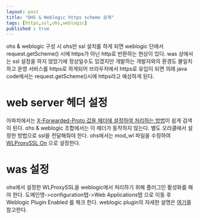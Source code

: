 ```yaml
---
layout: post
title: "OHS & Weblogic https scheme 문제"
tags: [https,ssl,ohs,weblogic]
published : true
---
```


ohs & weblogic 구성 시 ohs만 ssl 설치를 하게 되면 weblogic 단에서 request.getScheme() 시에 https가 아닌 http로 반환하는 현상이 있다. was 상에서는 ssl 설정을 하지 않았기에 정상일수도 있겠지만 개발하는 개발자와의 환경도 불일치하고 운영 서비스를 https로 하게되어 브라우저에서 https로 유입이 되면 의례 java code에서는 request.getScheme()시에 https라고 예상하게 된다.




# web server 헤더 설정

아파치에서는 [X-Forwarded-Proto 값을 헤더에 설정하여 처리하는 방법](https://stackoverflow.com/questions/25911469/request-getscheme-is-returning-http-instead-of-returning-https-in-java)이 쉽게 검색이 된다. ohs & weblogic 조합에서는 이 헤더가 동작하지 않는다. 별도 오라클에서 설정한 방법으로 ssl을 전달해줘야 한다. ohs에서는 mod_wl 파일을 수정하여 [WLProxySSL On](https://docs.oracle.com/cd/E13222_01/wls/docs81/plugins/plugin_params.html) 으로 설정한다.

# was 설정

ohs에서 설정한 WLProxySSL을 weblogic에서 처리하기 위해 플러그인 활성화를 해야 한다. 도메인명->configuration탭->Web Applications탭 으로 이동 후 Weblogic Plugin Enabled 를 체크 한다. weblogic plugin의 자세한 설명은 [여기](http://www.ateam-oracle.com/wls-plugin-enabled/)를 참고한다.



